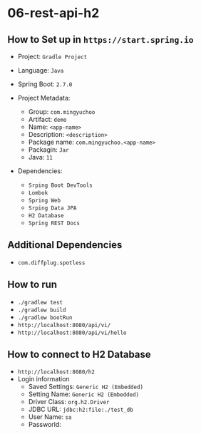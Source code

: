# 06-rest-api-h2

## How to Set up in `https://start.spring.io`

- Project: `Gradle Project`
- Language: `Java`
- Spring Boot: `2.7.0`
- Project Metadata:

  - Group: `com.mingyuchoo`
  - Artifact: `demo`
  - Name: `<app-name>`
  - Description: `<description>`
  - Package name: `com.mingyuchoo.<app-name>`
  - Packagin: `Jar`
  - Java: `11`

- Dependencies:
  - `Srping Boot DevTools`
  - `Lombok`
  - `Spring Web`
  - `Srping Data JPA`
  - `H2 Database`
  - `Spring REST Docs`

## Additional Dependencies

- `com.diffplug.spotless`

## How to run

- `./gradlew test`
- `./gradlew build`
- `./gradlew bootRun`
- `http://localhost:8080/api/vi/`
- `http://localhost:8080/api/vi/hello`

## How to connect to H2 Database

- `http://localhost:8080/h2`
- Login information
  - Saved Settings: `Generic H2 (Embedded)`
  - Setting Name: `Generic H2 (Embedded)`
  - Driver Class: `org.h2.Driver`
  - JDBC URL: `jdbc:h2:file:./test_db`
  - User Name: `sa`
  - Passworld:
